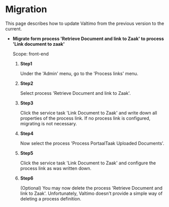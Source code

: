 # Migration

This page describes how to update Valtimo from the previous version to the current.

* **Migrate form process 'Retrieve Document and link to Zaak' to process 'Link document to zaak'**

  Scope: front-end

    1. **Step1**

       Under the 'Admin' menu, go to the 'Process links' menu.
    2. **Step2**

       Select process 'Retrieve Document and link to Zaak'.
    3. **Step3**

       Click the service task 'Link Document to Zaak' and write down all properties of the process link. If no process
       link is configured, migrating is not necessary.
    4. **Step4**

       Now select the process 'Process PortaalTaak Uploaded Documents'.
    5. **Step5**

       Click the service task 'Link Document to Zaak' and configure the process link as was written down.
    6. **Step6**

       (Optional) You may now delete the process 'Retrieve Document and link to Zaak'. Unfortunately, Valtimo doesn't
       provide a simple way of deleting a process definition.
